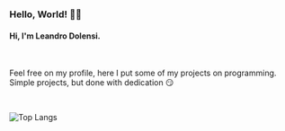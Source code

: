 ### Hello, World! :biking_man:

####  Hi, I'm Leandro Dolensi. 
<br/>


Feel free on my profile, here I put some of my projects on programming. <br/>
Simple projects, but done with dedication :smirk:

<br/>

![Top Langs](https://github-readme-stats.vercel.app/api/top-langs/?username=LeandroDolensi&theme=maroongold)


